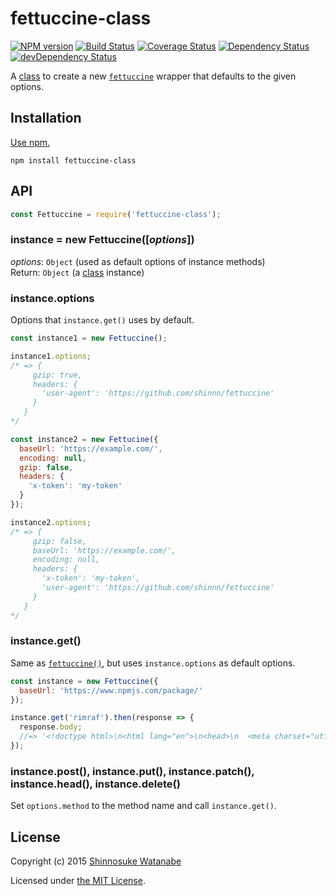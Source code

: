 # fettuccine-class

[![NPM version](https://img.shields.io/npm/v/fettuccine-class.svg)](https://www.npmjs.com/package/fettuccine-class)
[![Build Status](https://travis-ci.org/shinnn/fettuccine-class.svg?branch=master)](https://travis-ci.org/shinnn/fettuccine-class)
[![Coverage Status](https://img.shields.io/coveralls/shinnn/fettuccine-class.svg)](https://coveralls.io/github/shinnn/fettuccine-class)
[![Dependency Status](https://david-dm.org/shinnn/fettuccine-class.svg)](https://david-dm.org/shinnn/fettuccine-class)
[![devDependency Status](https://david-dm.org/shinnn/fettuccine-class/dev-status.svg)](https://david-dm.org/shinnn/fettuccine-class#info=devDependencies)

A [class](http://exploringjs.com/es6/ch_classes.html) to create a new [`fettuccine`](https://github.com/shinnn/fettucine) wrapper that defaults to the given options.

## Installation

[Use npm.](https://docs.npmjs.com/cli/install)

```
npm install fettuccine-class
```

## API

```javascript
const Fettuccine = require('fettuccine-class');
```

### instance = new Fettuccine([*options*])

*options*: `Object` (used as default options of instance methods)  
Return: `Object` (a [class](https://developer.mozilla.org/docs/Web/JavaScript/Reference/Classes) instance)

### instance.options

Options that `instance.get()` uses by default.

```javascript
const instance1 = new Fettuccine();

instance1.options;
/* => {
     gzip: true,
     headers: {
       'user-agent': 'https://github.com/shinnn/fettuccine'
     }
   }
*/

const instance2 = new Fettucine({
  baseUrl: 'https://example.com/',
  encoding: null,
  gzip: false,
  headers: {
    'x-token': 'my-token'
  }
});

instance2.options;
/* => {
     gzip: false,
     baseUrl: 'https://example.com/',
     encoding: null,
     headers: {
       'x-token': 'my-token',
       'user-agent': 'https://github.com/shinnn/fettuccine'
     }
   }
*/
```

### instance.get()

Same as [`fettuccine()`](https://github.com/shinnn/fettuccine#fettuccineurl--options), but uses `instance.options` as default options.

```javascript
const instance = new Fettuccine({
  baseUrl: 'https://www.npmjs.com/package/'
});

instance.get('rimraf').then(response => {
  response.body;
  //=> '<!doctype html>\n<html lang="en">\n<head>\n  <meta charset="utf-8">\n  <title>rimraf</title>\n ...'
});
```

### instance.post(), instance.put(), instance.patch(), instance.head(), instance.delete()

Set `options.method` to the method name and call `instance.get()`.

## License

Copyright (c) 2015 [Shinnosuke Watanabe](https://github.com/shinnn)

Licensed under [the MIT License](./LICENSE).
